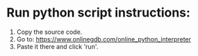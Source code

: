 # Run python script instructions:

1. Copy the source code.
2. Go to: https://www.onlinegdb.com/online_python_interpreter
3. Paste it there and click 'run'.
